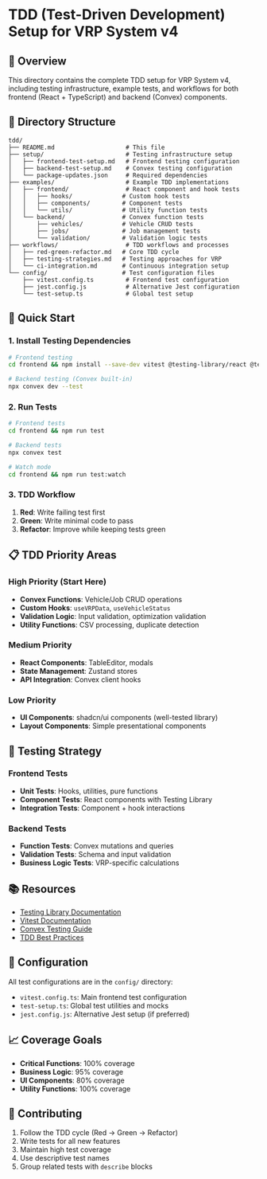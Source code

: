# TDD (Test-Driven Development) Setup for VRP System v4

## 🎯 Overview

This directory contains the complete TDD setup for VRP System v4, including testing infrastructure, example tests, and workflows for both frontend (React + TypeScript) and backend (Convex) components.

## 📁 Directory Structure

```
tdd/
├── README.md                    # This file
├── setup/                       # Testing infrastructure setup
│   ├── frontend-test-setup.md   # Frontend testing configuration
│   ├── backend-test-setup.md    # Convex testing configuration
│   └── package-updates.json     # Required dependencies
├── examples/                    # Example TDD implementations
│   ├── frontend/                # React component and hook tests
│   │   ├── hooks/              # Custom hook tests
│   │   ├── components/         # Component tests
│   │   └── utils/              # Utility function tests
│   └── backend/                # Convex function tests
│       ├── vehicles/           # Vehicle CRUD tests
│       ├── jobs/               # Job management tests
│       └── validation/         # Validation logic tests
├── workflows/                   # TDD workflows and processes
│   ├── red-green-refactor.md   # Core TDD cycle
│   ├── testing-strategies.md   # Testing approaches for VRP
│   └── ci-integration.md       # Continuous integration setup
└── config/                     # Test configuration files
    ├── vitest.config.ts         # Frontend test configuration
    ├── jest.config.js           # Alternative Jest configuration
    └── test-setup.ts            # Global test setup
```

## 🚀 Quick Start

### 1. Install Testing Dependencies
```bash
# Frontend testing
cd frontend && npm install --save-dev vitest @testing-library/react @testing-library/jest-dom @testing-library/user-event jsdom

# Backend testing (Convex built-in)
npx convex dev --test
```

### 2. Run Tests
```bash
# Frontend tests
cd frontend && npm run test

# Backend tests
npx convex test

# Watch mode
cd frontend && npm run test:watch
```

### 3. TDD Workflow
1. **Red**: Write failing test first
2. **Green**: Write minimal code to pass
3. **Refactor**: Improve while keeping tests green

## 📋 TDD Priority Areas

### High Priority (Start Here)
- **Convex Functions**: Vehicle/Job CRUD operations
- **Custom Hooks**: `useVRPData`, `useVehicleStatus`
- **Validation Logic**: Input validation, optimization validation
- **Utility Functions**: CSV processing, duplicate detection

### Medium Priority
- **React Components**: TableEditor, modals
- **State Management**: Zustand stores
- **API Integration**: Convex client hooks

### Low Priority
- **UI Components**: shadcn/ui components (well-tested library)
- **Layout Components**: Simple presentational components

## 🎯 Testing Strategy

### Frontend Tests
- **Unit Tests**: Hooks, utilities, pure functions
- **Component Tests**: React components with Testing Library
- **Integration Tests**: Component + hook interactions

### Backend Tests
- **Function Tests**: Convex mutations and queries
- **Validation Tests**: Schema and input validation
- **Business Logic Tests**: VRP-specific calculations

## 📚 Resources

- [Testing Library Documentation](https://testing-library.com/)
- [Vitest Documentation](https://vitest.dev/)
- [Convex Testing Guide](https://docs.convex.dev/functions/testing)
- [TDD Best Practices](./workflows/red-green-refactor.md)

## 🔧 Configuration

All test configurations are in the `config/` directory:
- `vitest.config.ts`: Main frontend test configuration
- `test-setup.ts`: Global test utilities and mocks
- `jest.config.js`: Alternative Jest setup (if preferred)

## 📈 Coverage Goals

- **Critical Functions**: 100% coverage
- **Business Logic**: 95% coverage
- **UI Components**: 80% coverage
- **Utility Functions**: 100% coverage

## 🤝 Contributing

1. Follow the TDD cycle (Red → Green → Refactor)
2. Write tests for all new features
3. Maintain high test coverage
4. Use descriptive test names
5. Group related tests with `describe` blocks